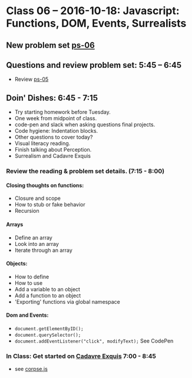 # Class 06 – 2016-10-18: Javascript: Functions, DOM, Events, Surrealists

## New problem set [ps-06](ps-06.html)

## Questions and review problem set:  5:45 – 6:45 
* Review [ps-05](../04/ps-05.html)

## Doin' Dishes: 6:45 - 7:15
* Try starting homework before Tuesday.
* One week from midpoint of class.
* code-pen and slack when asking questions final projects.
* Code hygiene: Indentation blocks.
* Other questions to cover today?
* Visual literacy reading.
* Finish talking about Perception.
* Surrealism and Cadavre Exquis
  

###  Review the reading & problem set details. (7:15 - 8:00)

#### Closing thoughts on functions:
- Closure and scope
- How to stub or fake behavior
- Recursion

#### Arrays
- Define an array
- Look into an array
- Iterate through an array

#### Objects:
- How to define
- How to use
- Add a variable to an object
- Add a function to an object
- 'Exporting' functions via global namespace

#### Dom and Events:
- `document.getElementByID();`
- `document.querySelector();`
- `document.addEventListener("click", modifyText);` See CodePen

### In Class: Get started on [Cadavre Exquis](./ps-06.html) 7:00 - 8:45
- see [corpse.js](./corpse.js)

 